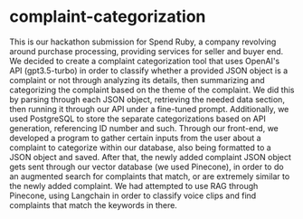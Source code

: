 # complaint-categorization
This is our hackathon submission for Spend Ruby, a company revolving around purchase processing, providing services for seller and buyer end. We decided to create a complaint categorization tool that uses OpenAI's API (gpt3.5-turbo) in order to classify whether a provided JSON object is a complaint or not through analyzing its details, then summarizing and categorizing the complaint based on the theme of the complaint. We did this by parsing through each JSON object, retrieving the needed data section, then running it through our API under a fine-tuned prompt. Additionally, we used PostgreSQL to store the separate categorizations based on API generation, referencing ID number and such. Through our front-end, we developed a program to gather certain inputs from the user about a complaint to categorize within our database, also being formatted to a JSON object and saved. After that, the newly added complaint JSON object gets sent through our vector database (we used Pinecone), in order to do an augmented search for complaints that match, or are extremely similar to the newly added complaint. We had attempted to use RAG through Pinecone, using Langchain in order to classify voice clips and find complaints that match the keywords in there.
